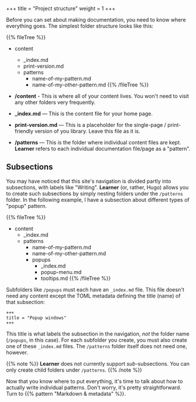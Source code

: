 +++
title = "Project structure"
weight = 1
+++

Before you can set about making documentation, you need to know where everything goes. The simplest folder structure looks like this:

{{% fileTree %}}
* content
    * \_index.md
    * print-version.md
    * patterns
        * name-of-my-pattern.md
        * name-of-my-other-pattern.md
{{% /fileTree %}}

* **/content** - This is where all of your content lives. You won't need to visit any other folders very frequently.
* **_index.md** — This is the content file for your home page.
* **print-version.md** — This is a placeholder for the single-page / print-friendly version of you library. Leave this file as it is.
* **/patterns** — This is the folder where individual content files are kept. **Learner** refers to each individual documentation file/page as a "pattern".

## Subsections

You may have noticed that this site's navigation is divided partly into subsections, with labels like "Writing". **Learner** (or, rather, Hugo) allows you to create such subsections by simply nesting folders under the `/patterns` folder. In the following example, I have a subsection about different types of "popup" pattern.

{{% fileTree %}}
* content
    * \_index.md
    * patterns
        * name-of-my-pattern.md
        * name-of-my-other-pattern.md
        * popups
            * \_index.md
            * popup-menu.md
            * tooltips.md
{{% /fileTree %}}

Subfolders like `/popups` must each have an `_index.md` file. This file doesn't need any content except the TOML metadata defining the title (name) of that subsection:

```
+++
title = "Popup windows"
+++
```

This title is what labels the subsection in the navigation, *not* the folder name (`/popups`, in this case). For each subfolder you create, you must also create one of these `_index.md` files. The `/patterns` folder itself does not need one, however.

{{% note %}}
**Learner** does not currently support _sub_-subsections. You can only create child folders under `/patterns`.
{{% /note %}}

Now that you know where to put everything, it's time to talk about how to actually write individual patterns. Don't worry, it's pretty straightforward. Turn to {{% pattern "Markdown & metadata" %}}.
